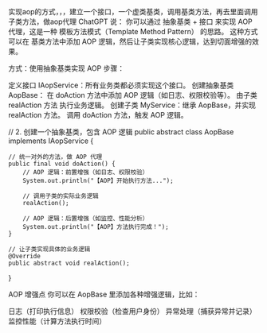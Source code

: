 


实现aop的方式，，，建立一个接口，一个虚类基类，调用基类方法，再去里面调用子类方法，做aop代理
ChatGPT 说：
你可以通过 抽象基类 + 接口 来实现 AOP 代理，这是一种 模板方法模式（Template Method Pattern） 的思路。
这种方式可以在 基类方法中添加 AOP 逻辑，然后让子类实现核心逻辑，达到切面增强的效果。


方式：使用抽象基类实现 AOP
步骤：

定义接口 IAopService：所有业务类都必须实现这个接口。
创建抽象基类 AopBase：
在 doAction 方法中添加 AOP 逻辑（如日志、权限校验等）。
由子类 realAction 方法 执行业务逻辑。
创建子类 MyService：继承 AopBase，并实现 realAction 方法。
调用 doAction 方法，触发 AOP 逻辑。



// 2. 创建一个抽象基类，包含 AOP 逻辑
public abstract class AopBase implements IAopService {

    // 统一对外的方法，做 AOP 代理
    public final void doAction() {
        // AOP 逻辑：前置增强（如日志、权限校验）
        System.out.println("【AOP】开始执行方法...");

        // 调用子类的实际业务逻辑
        realAction();

        // AOP 逻辑：后置增强（如监控、性能分析）
        System.out.println("【AOP】方法执行完成！");
    }

    // 让子类实现具体的业务逻辑
    @Override
    public abstract void realAction();
}


AOP 增强点
你可以在 AopBase 里添加各种增强逻辑，比如：

日志（打印执行信息）
权限校验（检查用户身份）
异常处理（捕获异常并记录）
监控性能（计算方法执行时间）
